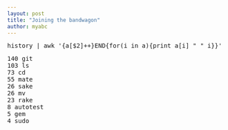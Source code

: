 ```yaml
---
layout: post
title: "Joining the bandwagon"
author: myabc
---
```



<pre>history | awk '{a[$2]++}END{for(i in a){print a[i] " " i}}' | sort -rn | head</pre>
<pre>
140 git
103 ls
73 cd
55 mate
26 sake
26 mv
23 rake
8 autotest
5 gem
4 sudo
</pre>

